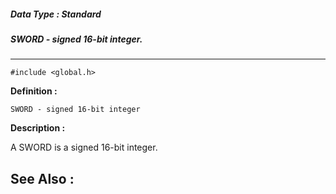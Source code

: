 ##### Data Type : Standard
##### SWORD - signed 16-bit integer.
---
```
#include <global.h>
```

**Definition :**
```
SWORD - signed 16-bit integer
```

**Description :**

A SWORD is a signed 16-bit integer.


**See Also :**
---
